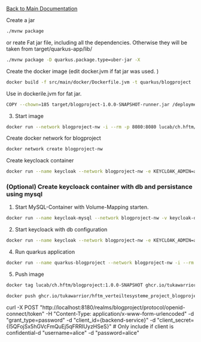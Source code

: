 [Back to Main Documentation](../README.md)

Create a jar
```bash
./mvnw package
```

or reate Fat jar file, including all the dependencies. Otherwise they will be taken from  target/quarkus-app/lib/
```bash
./mvnw package -D quarkus.package.type=uber-jar -X
```

Create the docker image (edit docker.jvm if fat jar was used. )
```bash
docker build -f src/main/docker/Dockerfile.jvm -t quarkus/blogproject .
```
Use in dockerile.jvm for fat jar. 
```bash
COPY --chown=185 target/blogproject-1.0.0-SNAPSHOT-runner.jar /deployments/```
```


3. Start image
```bash
docker run --network blogproject-nw -i --rm -p 8080:8080 lucab/ch.hftm/blogproject:1.0.0-SNAPSHOT

```



Create docker network for blogproject
```bash
docker network create blogproject-nw
```

Create keycloack container
```bash
docker run --name keycloak --network blogproject-nw -e KEYCLOAK_ADMIN=admin -e KEYCLOAK_ADMIN_PASSWORD=admin -e KC_HTTP_PORT=8180 -e KC_HOSTNAME_URL=http://keycloak:8180 -p 8180:8180 -d quay.io/keycloak/keycloak:25.0.5 start-dev
```

### (Optional) Create keycloack container with db and persistance using mysql
1. Start MySQL-Container with Volume-Mapping starten.
```bash
docker run --name keycloak-mysql --network blogproject-nw -v keycloak-db:/var/lib/mysql -e MYSQL_ROOT_PASSWORD=vs4tw -e MYSQL_USER=dbuser -e MYSQL_PASSWORD=dbuser -e MYSQL_DATABASE=keycloakdb -d mysql:8.0
```

2. Start keycloack with db configuration
```bash
docker run --name keycloak --network blogproject-nw -e KEYCLOAK_ADMIN=admin -e KEYCLOAK_ADMIN_PASSWORD=admin -e KC_HTTP_PORT=8180 -e KC_HOSTNAME_URL=http://keycloak:8180 -p 8180:8180 -e KC_DB=mysql -e KC_DB_URL=jdbc:mysql://keycloak-mysql:3306/keycloakdb -e KC_DB_USERNAME=dbuser -e KC_DB_PASSWORD=dbuser -d quay.io/keycloak/keycloak:25.0.5 start-dev

```

4. Run quarkus application
```bash
docker run --name quarkus-blogproject --network blogproject-nw -i --rm -p 8080:8080 lucab/ch.hftm/blogproject:1.0.0-SNAPSHOT
```
<!-- ```bash
docker run --name quarkus-blogproject --network blogproject-nw -e QUARKUS_OIDC_AUTH=http://keycloak:8180/realms/blogproject -i --rm -p 8080:8080 lucab/ch.hftm/blogproject:1.0.0-SNAPSHOT
``` -->


5. Push image
```bash
docker tag lucab/ch.hftm/blogproject:1.0.0-SNAPSHOT ghcr.io/tukawarrior/hftm_verteiltesysteme_project_blogproject:1.0.0-SNAPSHOT
```
```bash
docker push ghcr.io/tukawarrior/hftm_verteiltesysteme_project_blogproject:1.0.0-SNAPSHOT
```




curl -X POST "http://localhost:8180/realms/blogproject/protocol/openid-connect/token" -H "Content-Type: application/x-www-form-urlencoded" -d "grant_type=password" -d "client_id={backend-service}" -d "client_secret={I5QFojSx5hGVcFmQuEj5qFRRIUyzHSeS}"  # Only include if client is confidential-d "username=alice" -d "password=alice"
